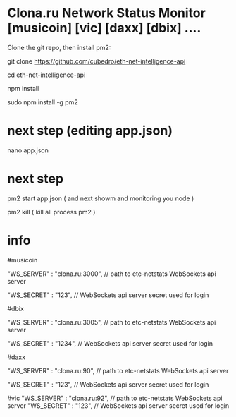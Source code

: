 # Clona.ru Network Status Monitor [musicoin] [vic] [daxx] [dbix] ....


Clone the git repo, then install pm2:

git clone https://github.com/cubedro/eth-net-intelligence-api

cd eth-net-intelligence-api

npm install

sudo npm install -g pm2


# next step (editing app.json)

nano app.json



# next step

pm2 start app.json  ( and next showm and monitoring you node )

pm2 kill ( kill all process pm2 )


# info
#musicoin 

"WS_SERVER" : "clona.ru:3000", // path to etc-netstats WebSockets api server

"WS_SECRET" : "123", // WebSockets api server secret used for login


#dbix

"WS_SERVER" : "clona.ru:3005", // path to etc-netstats WebSockets api server

"WS_SECRET" : "1234", // WebSockets api server secret used for login


#daxx

"WS_SERVER" : "clona.ru:90", // path to etc-netstats WebSockets api server

"WS_SECRET" : "123", // WebSockets api server secret used for login



#vic
"WS_SERVER" : "clona.ru:92", // path to etc-netstats WebSockets api server
"WS_SECRET" : "123", // WebSockets api server secret used for login





